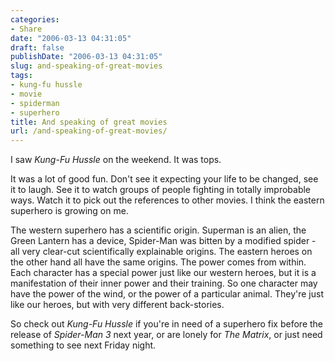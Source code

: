 ```yaml
---
categories:
- Share
date: "2006-03-13 04:31:05"
draft: false
publishDate: "2006-03-13 04:31:05"
slug: and-speaking-of-great-movies
tags:
- kung-fu hussle
- movie
- spiderman
- superhero
title: And speaking of great movies
url: /and-speaking-of-great-movies/
---
```

I saw *Kung-Fu Hussle* on the weekend. It was tops.

It was a lot of good fun. Don't see it expecting your life to be
changed, see it to laugh. See it to watch groups of people fighting in
totally improbable ways. Watch it to pick out the references to other
movies. I think the eastern superhero is growing on me.

The western superhero has a scientific origin. Superman is an alien, the
Green Lantern has a device, Spider-Man was bitten by a modified spider -
all very clear-cut scientifically explainable origins. The eastern
heroes on the other hand all have the same origins. The power comes from
within. Each character has a special power just like our western heroes,
but it is a manifestation of their inner power and their training. So
one character may have the power of the wind, or the power of a
particular animal. They're just like our heroes, but with very different
back-stories.

So check out *Kung-Fu Hussle* if you're in need of a superhero fix
before the release of *Spider-Man 3* next year, or are lonely for *The
Matrix*, or just need something to see next Friday night.